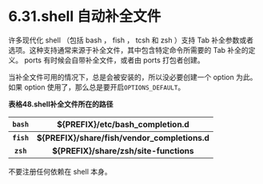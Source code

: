 # 6.31.shell 自动补全文件

许多现代化 shell （包括 bash ， fish ， tcsh 和 zsh ）支持  Tab  补全参数或者选项。这种支持通常来源于补全文件，其中包含特定命令所需要的 Tab 补全的定义。 ports 有时候会自带补全文件，或者由 ports 打包者创建。

当补全文件可用的情况下，总是会被安装的，所以没必要创建一个 option 为此。如果 option 使用了，那么总是要开启`OPTIONS_DEFAULT`。

**表格48.shell补全文件所在的路径**

| `bash`     | ${PREFIX}/etc/bash_completion.d               |
|:----------:|:---------------------------------------------:|
| **`fish`** | **${PREFIX}/share/fish/vendor_completions.d** |
| **`zsh`**  | **${PREFIX}/share/zsh/site-functions**        |

不要注册任何依赖在 shell 本身。

